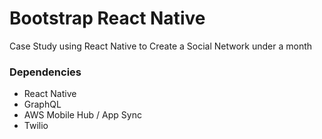# Bootstrap React Native

Case Study using React Native to Create a Social Network under a month

### Dependencies

- React Native
- GraphQL
- AWS Mobile Hub / App Sync
- Twilio
